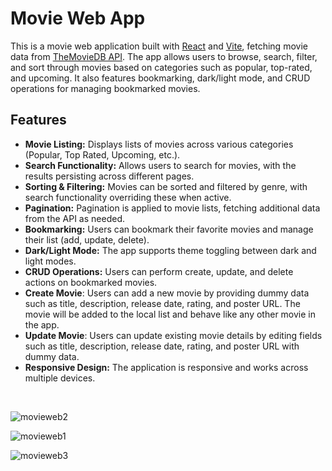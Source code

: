 # Movie Web App

This is a movie web application built with [React](https://reactjs.org/) and [Vite](https://vitejs.dev/), fetching movie data from [TheMovieDB API](https://www.themoviedb.org/documentation/api). The app allows users to browse, search, filter, and sort through movies based on categories such as popular, top-rated, and upcoming. It also features bookmarking, dark/light mode, and CRUD operations for managing bookmarked movies.

## Features

- **Movie Listing:** Displays lists of movies across various categories (Popular, Top Rated, Upcoming, etc.).
- **Search Functionality:** Allows users to search for movies, with the results persisting across different pages.
- **Sorting & Filtering:** Movies can be sorted and filtered by genre, with search functionality overriding these when active.
- **Pagination:** Pagination is applied to movie lists, fetching additional data from the API as needed.
- **Bookmarking:** Users can bookmark their favorite movies and manage their list (add, update, delete).
- **Dark/Light Mode:** The app supports theme toggling between dark and light modes.
- **CRUD Operations:** Users can perform create, update, and delete actions on bookmarked movies.
- **Create Movie**: Users can add a new movie by providing dummy data such as title, description, release date, rating, and poster URL. The movie will be added to the local list and behave like any other movie in the app. 
- **Update Movie**: Users can update existing movie details by editing fields such as title, description, release date, rating, and poster URL with dummy data.
- **Responsive Design:** The application is responsive and works across multiple devices.

<br />

![movieweb2](https://github.com/user-attachments/assets/1685fa91-0a57-4682-8932-43a238b810bd)

![movieweb1](https://github.com/user-attachments/assets/d39f3e5f-2a3a-4b70-a030-03d86edbab0d)

![movieweb3](https://github.com/user-attachments/assets/5f5cab2e-2691-41c3-ae06-01a583c20b60)
